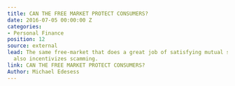 ```yaml
---
title: CAN THE FREE MARKET PROTECT CONSUMERS?
date: 2016-07-05 00:00:00 Z
categories:
- Personal Finance
position: 12
source: external
lead: The same free-market that does a great job of satisfying mutual self-interests,
  also incentivizes scamming.
link: CAN THE FREE MARKET PROTECT CONSUMERS?
Author: Michael Edesess
---
```


